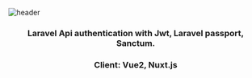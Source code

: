 ![header](https://capsule-render.vercel.app/api?type=waving&color=auto&height=300&section=header&text=Laravel%20Api%20Auth&fontSize=80&animation=fadeIn&fontAlignY=38&desc=Jwt,%20Laravel%20Passport,%20Sanctum.&descAlignY=51&descAlign=62)


<h3 align="center">
    Laravel Api authentication with Jwt, Laravel passport, Sanctum. 
</h3>
<h3 align="center">
    Client: Vue2, Nuxt.js
</h3>